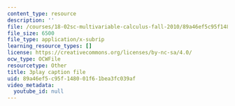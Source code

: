 ```yaml
---
content_type: resource
description: ''
file: /courses/18-02sc-multivariable-calculus-fall-2010/89a46ef5c95f148001f61bea3fc039af_4kPz8aqm5yE.srt
file_size: 6500
file_type: application/x-subrip
learning_resource_types: []
license: https://creativecommons.org/licenses/by-nc-sa/4.0/
ocw_type: OCWFile
resourcetype: Other
title: 3play caption file
uid: 89a46ef5-c95f-1480-01f6-1bea3fc039af
video_metadata:
  youtube_id: null
---
```

